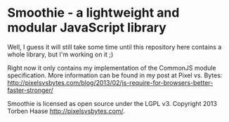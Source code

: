Smoothie - a lightweight and modular JavaScript library
=======================================================

Well, I guess it will still take some time until this repository here contains
a whole library, but I'm working on it ;)

Right now it only contains my implementation of the CommonJS module
specification. More information can be found in my post at Pixel vs. Bytes:
http://pixelsvsbytes.com/blog/2013/02/js-require-for-browsers-better-faster-stronger/

Smoothie is licensed as open source under the LGPL v3.
Copyright 2013 Torben Haase <http://pixelsvsbytes.com/>.
